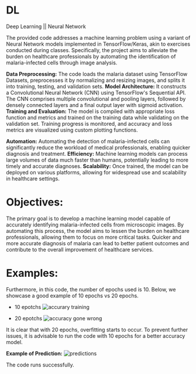 # DL
Deep Learning || Neural Network

The provided code addresses a machine learning problem using a variant of Neural Network models implemented in TensorFlow/Keras, akin to exercises conducted during classes. Specifically, the project aims to alleviate the burden on healthcare professionals by automating the identification of malaria-infected cells through image analysis.

**Data Preprocessing:**
The code loads the malaria dataset using TensorFlow Datasets, preprocesses it by normalizing and resizing images, and splits it into training, testing, and validation sets.
**Model Architecture:** 
It constructs a Convolutional Neural Network (CNN) using TensorFlow's Sequential API. The CNN comprises multiple convolutional and pooling layers, followed by densely connected layers and a final output layer with sigmoid activation.
**Training and Evaluation:**
The model is compiled with appropriate loss function and metrics and trained on the training data while validating on the validation set. Training progress is monitored, and accuracy and loss metrics are visualized using custom plotting functions.

**Automation:**
Automating the detection of malaria-infected cells can significantly reduce the workload of medical professionals, enabling quicker diagnosis and treatment.
**Efficiency:**
Machine learning models can process large volumes of data much faster than humans, potentially leading to more timely and accurate diagnoses.
**Scalability:**
Once trained, the model can be deployed on various platforms, allowing for widespread use and scalability in healthcare settings.

# Objectives:
The primary goal is to develop a machine learning model capable of accurately identifying malaria-infected cells from microscopic images. By automating this process, the model aims to lessen the burden on healthcare professionals, allowing them to focus on more critical tasks.
Quicker and more accurate diagnosis of malaria can lead to better patient outcomes and contribute to the overall improvement of healthcare services.


# Examples:
Furthermore, in this code, the number of epochs used is 10. Below, we showcase a good example of 10 epochs vs 20 epochs.
  - 10 epotchs
![accurary training](https://github.com/MarianaPires93/DL/assets/154060433/820fcc63-8ba1-4079-9cc6-fc7c4a80c978)

  - 20 epotchs
![accuracy gone wrong](https://github.com/MarianaPires93/DL/assets/154060433/c2a28b9f-129e-4de1-9cd2-b33388171e5a)

It is clear that with 20 epochs, overfitting starts to occur. To prevent further issues, it is advisable to run the code with 10 epochs for a better accuracy model.


**Example of Prediction:**
![predictions](https://github.com/MarianaPires93/DL/assets/154060433/bc22c022-178b-456e-a109-6a517d91a6b9)

The code runs successfully.




